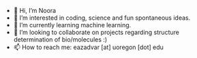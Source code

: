 - 👋 Hi, I’m Noora
- 👀 I’m interested in coding, science and fun spontaneous ideas.
- 🌱 I’m currently learning machine learning.
- 💞️ I’m looking to collaborate on projects regarding structure determination of bio/molecules :)
- 📫 How to reach me: eazadvar [at] uoregon [dot] edu

<!---
NooraAz/NooraAz is a ✨ special ✨ repository because its `README.md` (this file) appears on your GitHub profile.
You can click the Preview link to take a look at your changes.
--->
